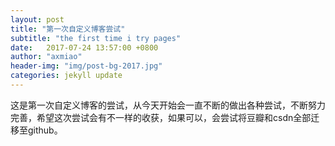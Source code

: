 ```yaml
---
layout: post
title: "第一次自定义博客尝试"
subtitle: "the first time i try pages"
date:   2017-07-24 13:57:00 +0800
author: "axmiao"
header-img: "img/post-bg-2017.jpg"
categories: jekyll update
---
```


这是第一次自定义博客的尝试，从今天开始会一直不断的做出各种尝试，不断努力完善，希望这次尝试会有不一样的收获，如果可以，会尝试将豆瓣和csdn全部迁移至github。


